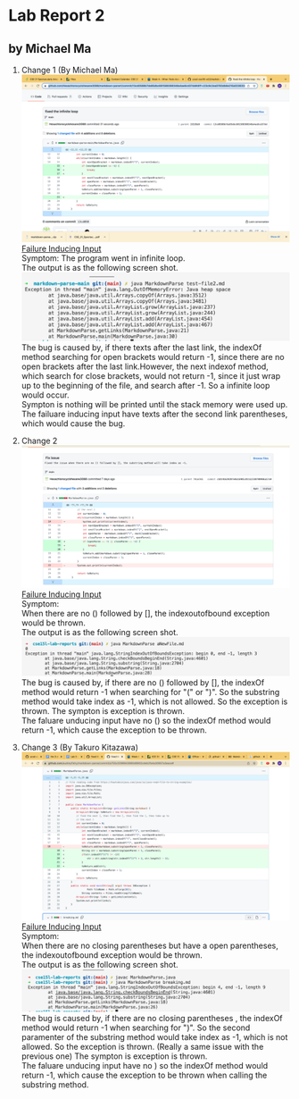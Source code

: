 # Lab Report 2  
## by Michael Ma
1. Change 1 (By Michael Ma)
![Image](images/error1.png)     
[Failure Inducing Input](https://github.com/ucsd-cse15l-w22/markdown-parse/blob/2c9300a80518830d534650fc765f4731e4f1c2e9/test-file2.md)  
Symptom: 
The program went in infinite loop.     
The output is as the following screen shot.  
![Image](images/out1.png)     
The bug is caused by, if there texts after the last link, the indexOf method searching for open brackets would return -1, since there are no open brackets after the last link.However, the next indexof method, which search for close brackets, would not return -1, since it just wrap up to the beginning of the file, and search after -1. So a infinite loop would occur.   
Sympton is nothing will be printed until the stack memory were used up.  
The failuare inducing input have texts after the second link parentheses, which would cause the bug.  

2. Change 2 
![Image](images/change2.png)   
[Failure Inducing Input](https://github.com/ucsd-cse15l-w22/markdown-parse/blob/2c9300a80518830d534650fc765f4731e4f1c2e9/test-file3.md)  
Symptom:   
When there are no () followed by [], the indexoutofbound exception would be thrown.  
The output is as the following screen shot.  
![Image](images/OUTPUT2.png)     
The bug is caused by, if there are no () followed by [], the indexOf method would return -1 when searching for "(" or ")". So the substring method would take index as -1, which is not allowed. So the exception is thrown. 
The sympton is exception is thrown.  
The faluare unducing input have no () so the indexOf method would return -1, which cause the exception to be thrown.  

3. Change 3 (By Takuro Kitazawa)  
![Image](images/change3.png)   
[Failure Inducing Input](https://github.com/audreyfishy/markdown-parse/blob/a755c0298943680d8902cdeb2fa4a30957a3eace/breaking.md)  
Symptom:   
When there are no closing parentheses but have a open parentheses, the indexoutofbound exception would be thrown.  
The output is as the following screen shot.  
![Image](images/output3.png)     
The bug is caused by, if there are no closing parentheses , the indexOf method would return -1 when searching for ")". So the second paramenter of the substring method would take index as -1, which is not allowed. So the exception is thrown. (Really a same issue with the previous one)
The sympton is exception is thrown.  
The faluare unducing input have no ) so the indexOf method would return -1, which cause the exception to be thrown when calling the substring method.  


